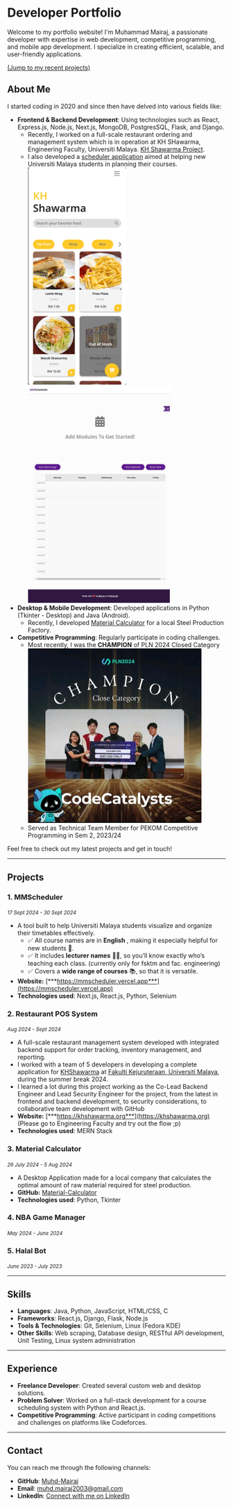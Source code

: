 # Developer Portfolio

Welcome to my portfolio website! I'm Muhammad Mairaj, a passionate developer with expertise in web development, competitive programming, and mobile app development. I specialize in creating efficient, scalable, and user-friendly applications.

[(Jump to my recent projects)](#Projects)

## About Me
I started coding in 2020 and since then have delved into various fields like:
- **Frontend & Backend Development**: Using technologies such as React, Express.js, Node.js, Next.js, MongoDB, PostgresSQL, Flask, and Django.
    - Recently, I worked on a full-scale restaurant ordering and management system which is in operation at KH SHawarma, Engineering Faculty, Universiti Malaya. [KH Shawarma Project](#Restaurant-POS-System).
    - I also developed a [scheduler application](#MMScheduler) aimed at helping new Universiti Malaya students in planning their courses.
      </br>
      <img src="khshawarma_image.png" alt="KH Shawarma" height="500"/>
      <img src="mmschdeuler image.jpeg" alt="MM Scheduler" height="500"/>
- **Desktop & Mobile Development**: Developed applications in Python (Tkinter - Desktop) and Java (Android).
    - Recently, I developed [Material Calculator](#Material-Calculator) for a local Steel Production Factory.
- **Competitive Programming**: Regularly participate in coding challenges.
    - Most recently, I was the **CHAMPION** of PLN 2024 Closed Category
      </br>
      <img src="pln_2024_champion.jpeg" alt="Champion PLN 2024" width="400"/>
    - Served as Technical Team Member for PEKOM Competitive Programming in Sem 2, 2023/24

Feel free to check out my latest projects and get in touch!

---

## Projects

### 1. MMScheduler
<small>*17 Sept 2024 - 30 Sept 2024*</small>
- A tool built to help Universiti Malaya students visualize and organize their timetables effectively.
    - ✅ All course names are in **English** , making it especially helpful for new students 🌟.
    - ✅ It includes **lecturer names** 🧑‍🏫, so you’ll know exactly who’s teaching each class. (currently only for fsktm and fac. engineering)
    - ✅ Covers a **wide range of courses** 📚, so that it is versatile.
- **Website:** [***https://mmscheduler.vercel.app***](https://mmscheduler.vercel.app)
- **Technologies used**: Next.js, React.js, Python, Selenium

### 2. Restaurant POS System
<small>*Aug 2024 - Sept 2024*</small>
- A full-scale restaurant management system developed with integrated backend support for order tracking, inventory management, and reporting.
- I worked with a team of 5 developers in developing a complete application for [KHShawarma](https://maps.app.goo.gl/J8JBKxdJpdGDEEcy5) at [Fakulti Kejuruteraan, Universiti Malaya](https://maps.app.goo.gl/BvfCVoxCW2ZFzW379), during the summer break 2024.
- I learned a lot during this project working as the Co-Lead Backend Engineer and Lead Security Engineer for the project, from the latest in frontend and backend development, to security considerations, to collaborative team development with GitHub
- **Website:** [***https://khshawarma.org***](https://khshawarma.org) (Please go to Engineering Faculty and try out the flow ;p)
- **Technologies used**: MERN Stack

### 3. Material Calculator
<small>*26 July 2024 - 5 Aug 2024*</small>
- A Desktop Application made for a local company that calculates the optimal amount of raw material required for steel production.
- **GitHub:** [Material-Calculator](https://github.com/Muhd-Mairaj/Material-Calculator-2.0)
- **Technologies used**: Python, Tkinter

### 4. NBA Game Manager
<small>*May 2024 - June 2024*</small>


### 5. Halal Bot
<small>*June 2023 - July 2023*</small>

---

## Skills

- **Languages**: Java, Python, JavaScript, HTML/CSS, C
- **Frameworks**: React.js, Django, Flask, Node.js
- **Tools & Technologies**: Git, Selenium, Linux (Fedora KDE)
- **Other Skills**: Web scraping, Database design, RESTful API development, Unit Testing, Linux system administration

---

## Experience

- **Freelance Developer**: Created several custom web and desktop solutions.
- **Problem Solver**: Worked on a full-stack development for a course scheduling system with Python and React.js.
- **Competitive Programming**: Active participant in coding competitions and challenges on platforms like Codeforces.

---

## Contact

You can reach me through the following channels:

- **GitHub**: [Muhd-Mairaj](https://github.com/Muhd-Mairaj)
- **Email**: [muhd.mairaj2003@gmail.com](muhd.mairaj2003@gmail.com)
- **LinkedIn**: [Connect with me on LinkedIn](https://linkedin.com/in/muhd-mairaj-4b194b294)
